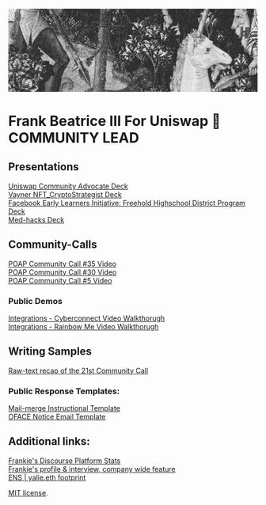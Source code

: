

![Banner](assets/Uniswap_Image_02.png)


# Frank Beatrice III For Uniswap 🦄 COMMUNITY LEAD

## Presentations
[Uniswap Community Advocate Deck](https://bit.ly/Uniswap-Community-Advocate-Deck) <br>
[Vayner NFT_CryptoStrategist Deck](https://bit.ly/vayner-nft_CryptoStrategist_frankbeatriceIII) <br>
[Facebook Early Learners Initiative: Freehold Highschool District Program Deck](https://bit.ly/facebook-early-learners-initiative ) <br>
[Med-hacks Deck](https://bit.ly/med-hacks-mlh)
 
## Community-Calls
[POAP Community Call #35 Video](https://bit.ly/poap-community-call-35-video) <br>
[POAP Community Call #30 Video](https://bit.ly/poap-community-call-30-video) <br>
[POAP Community Call #5 Video](https://bit.ly/poap-community-call-5-video-)  <br>

### Public Demos
[Integrations - Cyberconnect Video Walkthorugh](https://bit.ly/Cyberconnect-Demo-Cyber-Graph-Integration-walkthrough-POAP) <br>
[Integrations - Rainbow Me   Video Walkthorugh](https://bit.ly/Rainbow-me-Integration-walkthrough-POAP)

## Writing Samples
[Raw-text recap of the 21st Community Call](https://bit.ly/recap-of-poap-community-call-21) <br>

### Public Response Templates:
[Mail-merge Instructional Template](https://bit.ly/mail-merge-template) <br>
[OFACE Notice Email Template](https://bit.ly/OFAC-template)

## Additional links:
[Frankie's Discourse Platform Stats](https://bit.ly/frankie-discourse-stats)  <br>
[Frankie's profile & interview, company wide feature](https://bit.ly/profile-and-interview-poap-company-feature) <br>
[ENS | yalie.eth footprint](https://bit.ly/yalie-eth-rainbow)

[MIT license](https://github.com/sblisesivdin/biscuit/blob/gh-pages/LICENSE).
